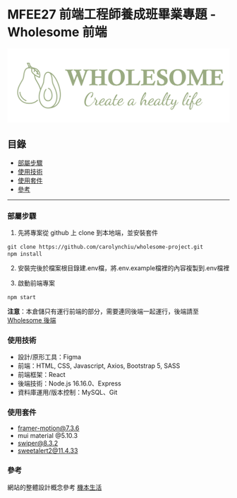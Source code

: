 # MFEE27 前端工程師養成班畢業專題 - Wholesome 前端

![圖片](src/Assets/Logo/logo.png)

## 目錄 
* [部屬步驟](#部屬步驟)
* [使用技術](#使用技術)
* [使用套件](#使用套件)
* [參考](#參考)
-------
### 部屬步驟
1. 先將專案從 github 上 clone 到本地端，並安裝套件
```
git clone https://github.com/carolynchiu/wholesome-project.git
npm install
```
2. 安裝完後於檔案根目錄建.env檔，將.env.example檔裡的內容複製到.env檔裡

3. 啟動前端專案
```
npm start
```
**注意**：本倉儲只有運行前端的部分，需要連同後端一起運行，後端請至[Wholesome 後端](https://github.com/carolynchiu/wholesome-backend.git)

### 使用技術
  * 設計/原形工具：Figma
  * 前端：HTML, CSS, Javascript, Axios, Bootstrap 5, SASS
  * 前端框架：React
  * 後端技術：Node.js 16.16.0、Express
  * 資料庫運用/版本控制：MySQL、Git

### 使用套件
  * framer-motion@7.3.6
  * mui material @5.10.3
  * swiper@8.3.2
  * sweetalert2@11.4.33

### 參考 
網站的整體設計概念參考
[機本生活](https://www.olifefood.com/)
 